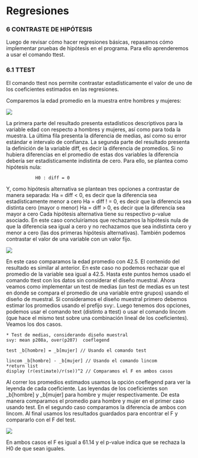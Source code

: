 # Regresiones

### 6 CONTRASTE DE HIPÓTESIS

Luego de revisar cómo hacer regresiones básicas, repasamos cómo implementar pruebas de hipótesis en el programa. Para ello aprenderemos a usar el comando ttest.

### 6.1 TTEST

El comando ttest nos permite contrastar estadísticamente el valor de uno de los coeficientes estimados en las regresiones.

Comparemos la edad promedio en la muestra entre hombres y mujeres:

![](https://scontent.flim30-1.fna.fbcdn.net/v/t39.30808-6/332853614_1132474590755978_1741336462206025599_n.jpg?_nc_cat=108&ccb=1-7&_nc_sid=730e14&_nc_ohc=RSlw77WfclMAX9i_Tyn&_nc_oc=AQmfZHOByPTsJZ4jtwCpMxUFrUHQuC2zPEaKojysv9Di5CHS1EMLHi7dNrLpvoWQgZ4gzKYvSzmZGMDbYAbK9j4c&_nc_ht=scontent.flim30-1.fna&oh=00_AfAVj6ZPHYzReQnqrtmrwsj8zIFdKX5Q22wZ7_Mi9tV8KQ&oe=64001660) 

La primera parte del resultado presenta estadísticos descriptivos para la variable edad con respecto a hombres y mujeres, así como para toda la muestra. La última fila presenta la diferencia de medias, así como su error estándar e intervalo de confianza.
La segunda parte del resultado presenta la definición de la variable diff, es decir la diferencia de promedios. Si no hubiera diferencias en el promedio de estas dos variables la diferencia debería ser estadísticamente indistinta de cero. Para ello, se plantea como hipótesis nula:

               H0 : diff = 0

Y, como hipótesis alternativa se plantean tres opciones a contrastar de manera separada:
Ha = diff < 0, es decir que la diferencia sea estadísticamente menor a cero
Ha = diff ! = 0, es decir que la diferencia sea distinta cero (mayor o menor)
Ha = diff > 0, es decir que la diferencia sea mayor a cero
Cada hipótesis alternativa tiene su respectivo p-value asociado. En este caso concluiríamos que rechazamos la hipótesis nula de que la diferencia sea igual a cero y no rechazamos que sea indistinta cero y menor a cero (las dos primeras hipótesis alternativas).
También podemos contrastar el valor de una variable con un valor fijo.

![](https://scontent.flim30-1.fna.fbcdn.net/v/t39.30808-6/332554827_501819365483247_2894648869235426356_n.jpg?_nc_cat=104&ccb=1-7&_nc_sid=730e14&_nc_ohc=8RgvKSayBgMAX_qlF6i&_nc_ht=scontent.flim30-1.fna&oh=00_AfAcAabJ3Imd_uCVZamnDkOPyBWLaJUCKPEsFNeuFGRDwQ&oe=640133A0)

En este caso comparamos la edad promedio con 42.5. El contenido del resultado es similar al anterior. En este caso no podemos rechazar que el promedio de la variable sea igual a 42.5.
Hasta este puntos hemos usado el comando ttest con los datos sin considerar el diseño muestral. Ahora veamos como implementar un test de medias (un test de medias es un test en donde se compara el promedio de una variable entre grupos) usando el diseño de muestral.
Si consideramos el diseño muestral primero debemos estimar los promedios usando el prefijo svy:. Luego tenemos dos opciones, podemos usar el comando text (distinto a ttest) o usar el comando lincom (que hace el mismo test sobre una combinación lineal de los coeficientes). Veamos los dos casos. 

```
* Test de medias, considerando diseño muestral 
svy: mean p208a, over(p207)  coeflegend

test _b[hombre] = _b[mujer] // Usando el comando test

lincom _b[hombre] - _b[mujer] // Usando el comando lincom
*return list
display (r(estimate)/r(se))^2 // Comparamos el F en ambos casos
```
Al correr los promedios estimados usamos la opción coeflegend para ver la leyenda de cada coeficiente. Las leyendas de los coeficientes son _b[hombre] y _b[mujer] para hombre y mujer respectivamente. De esta manera comparamos el promedio para hombre y mujer en el primer caso usando test. En el segundo caso comparamos la diferencia de ambos con lincom. Al final usamos los resultados guardados para encontrar el F y compararlo con el F del test.

![](https://scontent.flim30-1.fna.fbcdn.net/v/t39.30808-6/332555396_758173965919081_493073668183938713_n.jpg?_nc_cat=106&ccb=1-7&_nc_sid=730e14&_nc_ohc=7daH1Jix-lIAX8we--O&_nc_ht=scontent.flim30-1.fna&oh=00_AfBTfZxVuo-NfECrLsXa_VTX9VT2HaG-WDN7889dZhghaw&oe=640053AE)

En ambos casos el F es igual a 61.14 y el p-value indica que se rechaza la H0 de que sean iguales.
